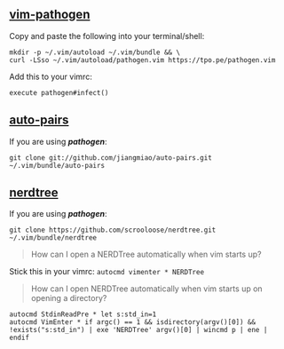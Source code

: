 ## [vim-pathogen](https://github.com/tpope/vim-pathogen)

Copy and paste the following into your terminal/shell:

```
mkdir -p ~/.vim/autoload ~/.vim/bundle && \
curl -LSso ~/.vim/autoload/pathogen.vim https://tpo.pe/pathogen.vim
```

Add this to your vimrc:

```
execute pathogen#infect()
```

## [auto-pairs](https://github.com/jiangmiao/auto-pairs)

If you are using ***pathogen***:

```
git clone git://github.com/jiangmiao/auto-pairs.git ~/.vim/bundle/auto-pairs
```

## [nerdtree](https://github.com/scrooloose/nerdtree)

If you are using ***pathogen***:

```
git clone https://github.com/scrooloose/nerdtree.git ~/.vim/bundle/nerdtree
```

> How can I open a NERDTree automatically when vim starts up?

Stick this in your vimrc: `autocmd vimenter * NERDTree`


> How can I open NERDTree automatically when vim starts up on opening a directory?

```
autocmd StdinReadPre * let s:std_in=1
autocmd VimEnter * if argc() == 1 && isdirectory(argv()[0]) && !exists("s:std_in") | exe 'NERDTree' argv()[0] | wincmd p | ene | endif
```

